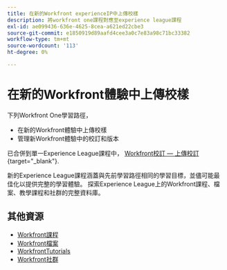 ```yaml
---
title: 在新的Workfront experienceIP中上傳校樣
description: 將workfront one課程對應至experience league課程
exl-id: ae099436-636e-4625-8cea-a621ed22cbe3
source-git-commit: e1850919d89aafd4cee3a0c7e83a98c71bc33382
workflow-type: tm+mt
source-wordcount: '113'
ht-degree: 0%

---
```


# 在新的Workfront體驗中上傳校樣

下列Workfront One學習路徑，

* 在新的Workfront體驗中上傳校樣
* 管理新Workfront體驗中的校訂和版本

已合併到單一Experience League課程中， [Workfront校訂 — 上傳校訂](https://experienceleague.adobe.com/?recommended=Workfront-U-1-2022.2.proof){target="_blank"}.

新的Experience League課程涵蓋與先前學習路徑相同的學習目標，並儘可能最佳化以提供完整的學習體驗。  探索Experience League上的Workfront課程、檔案、教學課程和社群的完整資料庫。

## 其他資源

* [Workfront課程](https://experienceleague.adobe.com/?lang=en&amp;Solution=Workfront#courses)
* [Workfront檔案](https://experienceleague.adobe.com/docs/workfront.html)
* [WorkfrontTutorials](https://experienceleague.adobe.com/docs/workfront-learn/tutorials-workfront/home.html)
* [Workfront社群](https://experienceleaguecommunities.adobe.com/t5/workfront/ct-p/workfront)
